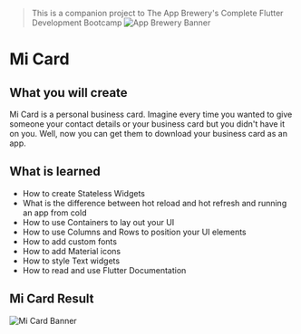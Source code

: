 >This is a companion project to The App Brewery's Complete Flutter Development Bootcamp
![App Brewery Banner](https://github.com/londonappbrewery/Images/blob/master/AppBreweryBanner.png)

# Mi Card

## What you will create

Mi Card is a personal business card. Imagine every time you wanted to give someone your contact details or your business card but you didn't have it on you. Well, now you can get them to download your business card as an app.

## What is learned

* How to create Stateless Widgets
* What is the difference between hot reload and hot refresh and running an app from cold
* How to use Containers to lay out your UI
* How to use Columns and Rows to position your UI elements
* How to add custom fonts
* How to add Material icons
* How to style Text widgets
* How to read and use Flutter Documentation

## Mi Card Result

![Mi Card Banner](https://github.com/AndrewAKG/images/MyCard.png)

